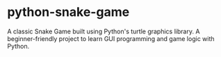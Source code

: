 # python-snake-game
A classic Snake Game built using Python's turtle graphics library. A beginner-friendly project to learn GUI programming and game logic with Python.
